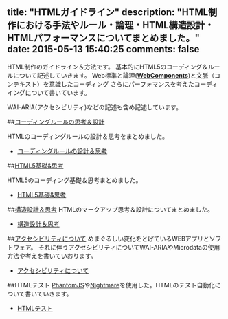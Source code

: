 title: "HTMLガイドライン"
description: "HTML制作における手法やルール・論理・HTML構造設計・HTMLパフォーマンスについてまとめました。"
date: 2015-05-13 15:40:25
comments: false
---
HTML制作のガイドライン＆方法です。
基本的にHTML5のコーディング＆ルールについて記述していきます。
Web標準と論理(**[WebComponents](http://webcomponents.org/)**)と文脈（コンテキスト）を意識したコーディング
さらにパーフォマンスを考えたコーディイングについて書いています。

WAI-ARIA(アクセシビリティ)などの記述も含め記述しています。


##[コーディングルールの思考＆設計](/html-guide/rules.html)

HTMLのコーディングルールの設計＆思考をまとめました。

- [コーディングルールの設計＆思考](/html-guide/rules.html)

##[HTML5基礎&思考](/html-guide/basic.html)

HTML5のコーディング基礎＆思考まとめました。

- [HTML5基礎&思考](/html-guide/basic.html)

##[構造設計＆思考](/html-guide/structural.html)
HTMLのマークアップ思考＆設計についてまとめました。

- [構造設計＆思考](/html-guide/structural.html)

##[アクセシビリティについて](/html-guide/accessibility.html)
めまぐるしい変化をとげているWEBアプリとソフトウェア。
それに伴うアクセシビリティについてWAI-ARIAやMicrodataの使用方法や考えを書いていおります。

- [アクセシビリティについて](/html-guide/accessibility.html)

##HTMLテスト
[PhantomJS](http://phantomjs.org/)や[Nightmare](http://www.nightmarejs.org/)を使用した。HTMLのテスト自動化について書いていきます。

- [HTMLテスト](/html-guide/test.html)
<!-- ##パフォーマンスについて
ここではHTMLのパフォーマンスについて中心書いております。

- [パフォーマンスについて](/html-guide/performance.html) -->
